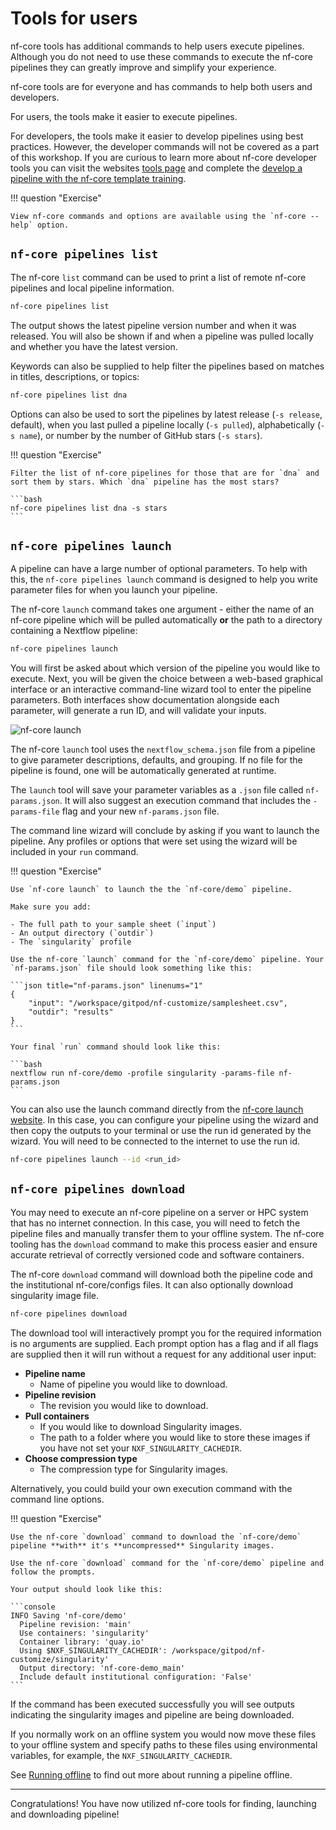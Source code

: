 # Tools for users

nf-core tools has additional commands to help users execute pipelines. Although you do not need to use these commands to execute the nf-core pipelines they can greatly improve and simplify your experience.

nf-core tools are for everyone and has commands to help both users and developers.

For users, the tools make it easier to execute pipelines.

For developers, the tools make it easier to develop pipelines using best practices. However, the developer commands will not be covered as a part of this workshop. If you are curious to learn more about nf-core developer tools you can visit the websites [tools page](https://nf-co.re/tools/) and complete the [develop a pipeline with the nf-core template training](https://training.nextflow.io/nf_develop/1_introduction/).

!!! question "Exercise"

    View nf-core commands and options are available using the `nf-core --help` option.

## `nf-core pipelines list`

The nf-core `list` command can be used to print a list of remote nf-core pipelines and local pipeline information.

```bash
nf-core pipelines list
```

The output shows the latest pipeline version number and when it was released. You will also be shown if and when a pipeline was pulled locally and whether you have the latest version.

Keywords can also be supplied to help filter the pipelines based on matches in titles, descriptions, or topics:

```bash
nf-core pipelines list dna
```

Options can also be used to sort the pipelines by latest release (`-s release`, default), when you last pulled a pipeline locally (`-s pulled`), alphabetically (`-s name`), or number by the number of GitHub stars (`-s stars`).

!!! question "Exercise"

    Filter the list of nf-core pipelines for those that are for `dna` and sort them by stars. Which `dna` pipeline has the most stars?

    ```bash
    nf-core pipelines list dna -s stars
    ```

## `nf-core pipelines launch`

A pipeline can have a large number of optional parameters. To help with this, the `nf-core pipelines launch` command is designed to help you write parameter files for when you launch your pipeline.

The nf-core `launch` command takes one argument - either the name of an nf-core pipeline which will be pulled automatically **or** the path to a directory containing a Nextflow pipeline:

```bash
nf-core pipelines launch
```

You will first be asked about which version of the pipeline you would like to execute. Next, you will be given the choice between a web-based graphical interface or an interactive command-line wizard tool to enter the pipeline parameters. Both interfaces show documentation alongside each parameter, will generate a run ID, and will validate your inputs.

![nf-core launch](img/launch.png)

The nf-core `launch` tool uses the `nextflow_schema.json` file from a pipeline to give parameter descriptions, defaults, and grouping. If no file for the pipeline is found, one will be automatically generated at runtime.

The `launch` tool will save your parameter variables as a `.json` file called `nf-params.json`. It will also suggest an execution command that includes the `-params-file` flag and your new `nf-params.json` file.

The command line wizard will conclude by asking if you want to launch the pipeline. Any profiles or options that were set using the wizard will be included in your `run` command.

!!! question "Exercise"

    Use `nf-core launch` to launch the the `nf-core/demo` pipeline.

    Make sure you add:

    - The full path to your sample sheet (`input`)
    - An output directory (`outdir`)
    - The `singularity` profile

    Use the nf-core `launch` command for the `nf-core/demo` pipeline. Your `nf-params.json` file should look something like this:

    ```json title="nf-params.json" linenums="1"
    {
        "input": "/workspace/gitpod/nf-customize/samplesheet.csv",
        "outdir": "results"
    }
    ```

    Your final `run` command should look like this:

    ```bash
    nextflow run nf-core/demo -profile singularity -params-file nf-params.json
    ```

You can also use the launch command directly from the [nf-core launch website](https://nf-co.re/launch). In this case, you can configure your pipeline using the wizard and then copy the outputs to your terminal or use the run id generated by the wizard. You will need to be connected to the internet to use the run id.

```bash
nf-core pipelines launch --id <run_id>
```

## `nf-core pipelines download`

You may need to execute an nf-core pipeline on a server or HPC system that has no internet connection. In this case, you will need to fetch the pipeline files and manually transfer them to your offline system. The nf-core tooling has the `download` command to make this process easier and ensure accurate retrieval of correctly versioned code and software containers.

The nf-core `download` command will download both the pipeline code and the institutional nf-core/configs files. It can also optionally download singularity image file.

```bash
nf-core pipelines download
```

The download tool will interactively prompt you for the required information is no arguments are supplied. Each prompt option has a flag and if all flags are supplied then it will run without a request for any additional user input:

- **Pipeline name**
    - Name of pipeline you would like to download.
- **Pipeline revision**
    - The revision you would like to download.
- **Pull containers**
    - If you would like to download Singularity images.
    - The path to a folder where you would like to store these images if you have not set your `NXF_SINGULARITY_CACHEDIR`.
- **Choose compression type**
    - The compression type for Singularity images.

Alternatively, you could build your own execution command with the command line options.

!!! question "Exercise"

    Use the nf-core `download` command to download the `nf-core/demo` pipeline **with** it's **uncompressed** Singularity images.

    Use the nf-core `download` command for the `nf-core/demo` pipeline and follow the prompts.

    Your output should look like this:

    ```console
    INFO Saving 'nf-core/demo'
      Pipeline revision: 'main'
      Use containers: 'singularity'
      Container library: 'quay.io'
      Using $NXF_SINGULARITY_CACHEDIR': /workspace/gitpod/nf-customize/singularity'
      Output directory: 'nf-core-demo_main'
      Include default institutional configuration: 'False'
    ```

If the command has been executed successfully you will see outputs indicating the singularity images and pipeline are being downloaded.

If you normally work on an offline system you would now move these files to your offline system and specify paths to these files using environmental variables, for example, the `NXF_SINGULARITY_CACHEDIR`.

See [Running offline](https://nf-co.re/docs/usage/getting_started/offline) to find out more about running a pipeline offline.

---

Congratulations! You have now utilized nf-core tools for finding, launching and downloading pipeline!
